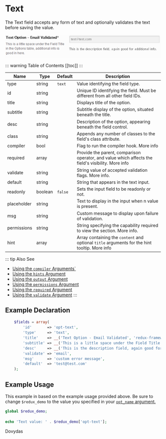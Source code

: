 # Text

The Text field accepts any form of text and optionally validates the text before saving the value.

<span style="display:block;text-align:center">![](./img/text.png)</span>

::: warning Table of Contents
[[toc]]
:::

|Name|Type|Default|Description|
|--- |--- |--- |--- |
|type|string|`text`|Value identifying the field type.|
|id|string||Unique ID identifying the field. Must be different from all other field IDs.|
|title|string||Displays title of the option.|
|subtitle|string||Subtitle display of the option, situated beneath the title.|
|desc|string||Description of the option, appearing beneath the field control.|
|class|string||Appends any number of classes to the field's class attribute.|
|compiler|bool||Flag to run the compiler hook.  More info|
|required|array||Provide the parent, comparison operator, and value which affects the field's visibility.  More info|
|validate|string||String value of accepted validation flags.  More info.|
|default|string||String that appears in the text input.|
|readonly|boolean|`false`|Sets the input field to be readonly or not.|
|placeholder|string||Text to display in the input when n value is present.|
|msg|string||Custom message to display upon failure of validation.|
|permissions|string||String specifying the capability required to view the section.   More info.|
|hint|array||Array containing the `content` and optional `title` arguments for the hint tooltip. More info|


::: tip Also See
- [Using the `compiler` Arguments`](../guide/the-compiler-argument.md)
- [Using the `hints` Argument](../guide/the-hints-argument.md)
- [Using the `output` Argument](../guide/the-output-argument.md)
- [Using the `permissions` Argument](../guide/the-permissions-argument.md)
- [Using the `required` Argument](../guide/using-the-required-argument.md)
- [Using the `validate` Argument](../guide/using-the-validate-argument.md)
:::

## Example Declaration
```php
    $fields = array(
        'id'       => 'opt-text',
        'type'     => 'text',
        'title'    => __('Text Option - Email Validated', 'redux-framework-demo'),
        'subtitle' => __('This is a little space under the Field Title in the Options table, additional info is good in here.', 'redux-framework-demo'),
        'desc'     => __('This is the description field, again good for additional info.', 'redux-framework-demo'),
        'validate' => 'email',
        'msg'      => 'custom error message',
        'default'  => 'test@test.com'
    );
```

## Example Usage
This example in based on the example usage provided above. Be sure to change `$redux_demo` to the value you specified in your <a title="opt_name" href="/redux-framework/arguments/opt_name/">`opt_name` argument.</a>

```php
global $redux_demo;

echo 'Text value: ' . $redux_demo['opt-text'];
```




<builder>Dovydas</builder>
